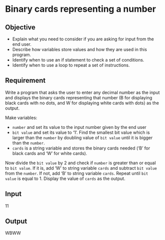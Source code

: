 # Binary cards representing a number

## Objective

- Explain what you need to consider if you are asking for input from the end user.
- Describe how variables store values and how they are used in this program.
- Identify when to use an if statement to check a set of conditions.
- Identify when to use a loop to repeat a set of instructions.

## Requirement

Write a program that asks the user to enter any decimal number as the input and displays the binary cards representing that number (B for displaying black cards with no dots, and W for displaying white cards with dots) as the output. 

Make variables:

- `number` and set its value to the input number given by the end user
- `bit value` and set its value to ‘1’.
  Find the smallest bit value which is larger than the `number` by doubling value of `bit value` until it is bigger than the `number`. 
- `cards` is a string variable and stores the binary cards needed (‘B’ for black cards and ‘W’ for white cards).

Now divide the `bit value` by 2 and check if `number` is greater than or equal to `bit value`.
If it is, add ‘W’ to string variable `cards` and subtract `bit value` from the `number`.
If not, add ‘B’ to string variable `cards`.
Repeat until `bit value` is equal to 1.
Display the value of `cards` as the output.
 
## Input

11 


## Output

WBWW
